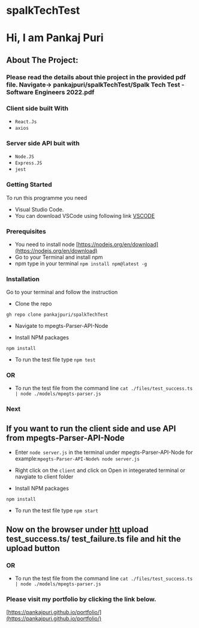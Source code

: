 # spalkTechTest

# Hi, I am Pankaj Puri

## About The Project:
### Please read the details about thie project in the provided pdf file. Navigate-> pankajpuri/spalkTechTest/Spalk Tech Test - Software Engineers 2022.pdf


### Client side built With
- `React.Js`
- `axios`
### Server side API buit with
- `Node.JS`
- `Express.JS`
- `jest`


### Getting Started
To run this programme you need 
- Visual Studio Code.
- You can download VSCode using following link [VSCODE](https://code.visualstudio.com/download)

### Prerequisites

- You need to install node [https://nodejs.org/en/download](https://nodejs.org/en/download)
- Go to your Terminal and install npm
- npm type in your terminal `npm install npm@latest -g`

### Installation

Go to your terminal and follow the instruction

- Clone the repo

`gh repo clone pankajpuri/spalkTechTest`

- Navigate to mpegts-Parser-API-Node

- Install NPM packages

 `npm install`
 
- To run the test file type
 `npm test` 
 
 ### OR
 
- To run the test file from the command line
 `cat ./files/test_success.ts | node ./models/mpegts-parser.js`
 
### Next
## If you want to run the client side and use API from mpegts-Parser-API-Node
- Enter `node server.js` in the terminal under mpegts-Parser-API-Node for example:`mpegts-Parser-API-Node% node server.js`
- Right click on the `client` and click on Open in integerated terminal or navgiate to client folder

- Install NPM packages

 `npm install`
 
- To run the test file type
 `npm start` 
 ## Now on the browser under [htt](http://localhost:3000/) upload test_success.ts/ test_failure.ts file and hit the upload button 
 
 ### OR
 
- To run the test file from the command line
 `cat ./files/test_success.ts | node ./models/mpegts-parser.js`






### Please visit my portfolio by clicking the link below.

[https://pankajpuri.github.io/portfolio/](https://pankajpuri.github.io/portfolio/)
